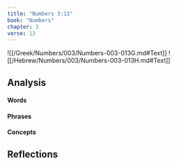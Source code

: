 ```yaml
---
title: "Numbers 3:13"
book: "Numbers"
chapter: 3
verse: 13
---
```

![[/Greek/Numbers/003/Numbers-003-013G.md#Text]]
![[/Hebrew/Numbers/003/Numbers-003-013H.md#Text]]

## Analysis

#### Words

#### Phrases

#### Concepts

## Reflections
